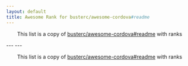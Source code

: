 ```yaml
---
layout: default
title: Awesome Rank for busterc/awesome-cordova#readme
---
```


<p align="center">
	This list is a copy of <a href="https://github.com/busterc/awesome-cordova#readme">busterc/awesome-cordova#readme</a> with ranks
</p>
---
---
<p align="center">
	This list is a copy of <a href="https://github.com/busterc/awesome-cordova#readme">busterc/awesome-cordova#readme</a> with ranks
</p>
